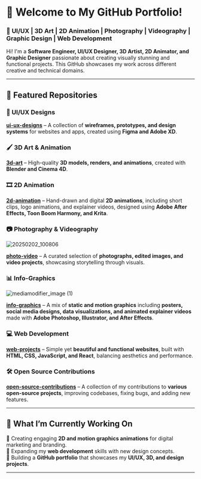 # **👋 Welcome to My GitHub Portfolio!**  

### 🎨 **UI/UX | 3D Art | 2D Animation | Photography | Videography | Graphic Design | Web Development**  

Hi! I'm a **Software Engineer, UI/UX Designer, 3D Artist, 2D Animator, and Graphic Designer** passionate about creating visually stunning and functional projects. This GitHub showcases my work across different creative and technical domains.  

---

## **📌 Featured Repositories**  

### **🎨 UI/UX Designs**  
**[ui-ux-designs](https://github.com/curtismwarema-25/ui-ux-designs)** – A collection of **wireframes, prototypes, and design systems** for websites and apps, created using **Figma and Adobe XD**.  

### **🖌️ 3D Art & Animation**  
**[3d-art](https://github.com/curtismwarema-25/3d-art)** – High-quality **3D models, renders, and animations**, created with **Blender and Cinema 4D**.  

### **🎞️ 2D Animation**  
**[2d-animation](https://github.com/curtismwarema-25/2-D-animation)** – Hand-drawn and digital **2D animations**, including short clips, logo animations, and explainer videos, designed using **Adobe After Effects, Toon Boom Harmony, and Krita**.  

### **📷 Photography & Videography**  
![20250202_100806](https://github.com/user-attachments/assets/0f916930-0c26-4753-8f71-dd99dfe6e6b2)

**[photo-video](https://github.com/curtismwarema-25/photography)** – A curated selection of **photographs, edited images, and video projects**, showcasing storytelling through visuals.  

### **📊 Info-Graphics**  
![mediamodifier_image (1)](https://github.com/user-attachments/assets/2c62ba6f-4888-47bd-b31e-d2790948c44c)

**[info-graphics](https://github.com/curtismwarema-25/info-graphics)** – A mix of **static and motion graphics** including **posters, social media designs, data visualizations, and animated explainer videos** made with **Adobe Photoshop, Illustrator, and After Effects**.  

### **💻 Web Development**  
**[web-projects](https://github.com/curtismwarema-25/web-projects)** – Simple yet **beautiful and functional websites**, built with **HTML, CSS, JavaScript, and React**, balancing aesthetics and performance.  

### **🛠️ Open Source Contributions**  
**[open-source-contributions](https://github.com/curtismwarema-25/WRRIC)** – A collection of my contributions to **various open-source projects**, improving codebases, fixing bugs, and adding new features.  

---

## **🚀 What I’m Currently Working On**  
🔹 Creating engaging **2D and motion graphics animations** for digital marketing and branding.  
🔹 Expanding my **web development** skills with new design concepts.  
🔹 Building a **GitHub portfolio** that showcases my **UI/UX, 3D, and design projects**.  

---
